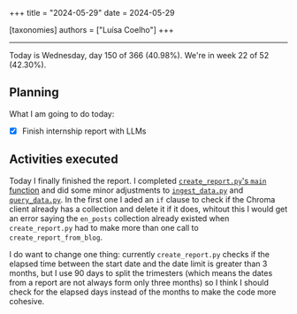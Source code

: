 +++
title = "2024-05-29"
date = 2024-05-29

[taxonomies]
authors = ["Luísa Coelho"]
+++

---

Today is Wednesday, day 150 of 366 (40.98%). We're in week 22 of 52 (42.30%).

## Planning

What I am going to do today:

- [x] Finish internship report with LLMs

## Activities executed

Today I finally finished the report. I completed [`create_report.py`'s `main` function](https://github.com/OmnicodeSolutions/blog/blob/ec32a86f3a6e784726892180c614af692baa2878/internship_report/create_report.py#L46C1-L73C24) and did some minor adjustments to [`ingest_data.py`](https://github.com/OmnicodeSolutions/blog/blob/ec32a86f3a6e784726892180c614af692baa2878/internship_report/ingest_data.py#L1C1-L35C39) and [`query_data.py`](https://github.com/OmnicodeSolutions/blog/blob/ec32a86f3a6e784726892180c614af692baa2878/internship_report/query_data.py#L1C1-L43C26). In the first one I aded an `if` clause to check if the Chroma client already has a collection and delete it if it does, whitout this I would get an error saying the `en_posts` collection already existed when `create_report.py` had to make more than one call to `create_report_from_blog`.

I do want to change one thing: currently `create_report.py` checks if the elapsed time between the start date and the date limit is greater than 3 months, but I use 90 days to split the trimesters (which means the dates from a report are not always form only three months) so I think I should check for the elapsed days instead of the months to make the code more cohesive.
